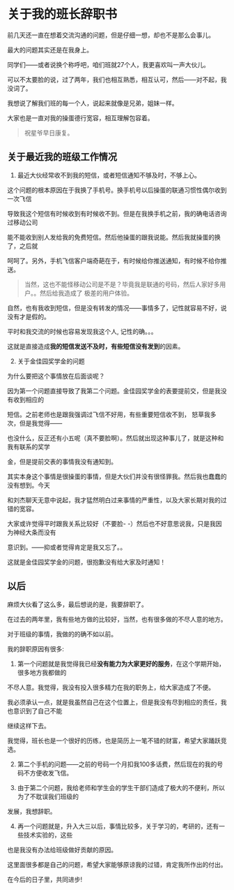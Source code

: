 关于我的班长辞职书
===

前几天还一直在想着交流沟通的问题，但是仔细一想，却也不是那么会事儿。

最大的问题其实还是在我身上。

同学们——或者说换个称呼吧，咱们班就27个人，我更喜欢叫一声大伙儿。

可以不太要脸的说，过了两年，我们也相互熟悉，相互认可，然后——对不起，我没词了。

我想说了解我们班的每一个人，说起来就像是兄弟，姐妹一样。

大家也是一直对我的操蛋德行宽容，相互理解包容着。

> 祝星爷早日康复。

关于最近我的班级工作情况
---

1. 最近大伙经常收不到我的短信，或者短信通知不够及时，不够上心。

这个问题的根本原因在于我换了手机号。换手机号以后操蛋的联通习惯性偶尔收到一次飞信

导致我这个短信有时候收到有时候收不到。但是在我换手机之前，我的确电话咨询过移动公司

能不能收到别人发给我的免费短信。然后他操蛋的跟我说能。然后我就操蛋的换了，之后就

呵呵了。另外，手机飞信客户端奇葩在于，有时候给你推送通知，有时候不给你推送。

> 当然，这也不能怪移动公司是不是？毕竟我是联通的号码，然后人家好多用户。。然后给我造成了
极差的用户体验。

自然，也有我收到短信，但是没有转发的情况——事情多了，记性就容易不好，说没有才是假的。

平时和我交流的时候也容易发现我这个人, 记性的确。。。

这就是直接造成**我的短信发送不及时，有些短信没有发到**的因素。


2. 关于金佳园奖学金的问题

为什么要把这个事情放在后面谈呢？

因为第一个问题直接导致了我第二个问题。金佳园奖学金的表要提前交，但是我没有收到相应的

短信。之前老师也是跟我强调过飞信不好用，有些重要短信收不到， 怒草我多次，但是我觉得——

也没什么，反正还有小五呢（真不要脸啊）。然后就出现这种事儿了，就是这种和我有联系的奖学

金，但是提前交表的事情我没有通知到。

其实本身这个事情是很操蛋的事情，但是大伙们并没有很怪罪我。然后我也蠢蠢的没有想到。今天

和刘杰聊天无意中说起，我才猛然明白过来事情的严重性，以及大家长期对我的过错的宽容。

大家或许觉得平时跟我关系比较好（不要脸- -）然后也不好意思说我，只是我因为神经大条而没有

意识到。——抑或者觉得肯定是我又忘了。。

这就是金佳园奖学金的问题，很抱歉没有给大家及时通知！

以后
---

麻烦大伙看了这么多，最后想说的是，我要辞职了。

在过去的两年里，我有些地方做的比较好，当然，也有很多做的不尽人意的地方。

对于班级的事情，我做的的确不如以前。

我的辞职原因有很多:

1. 第一个问题就是我觉得我已经**没有能力为大家更好的服务**，在这个学期开始，很多地方我都做的

不尽人意。我觉得，我没有投入很多精力在我的职务上，给大家造成了不便。

我必须承认一点，就是我虽然自己在这个位置上，但是我没有尽到相应的责任，我也意识到了自己不能

继续这样下去。

我觉得，班长也是一个很好的历练，也是简历上一笔不错的财富，希望大家踊跃竞选。


2. 第二个手机的问题——之前的号码一个月扣我100多话费，然后现在的我的号码不方便收发飞信。

3. 由于第二个问题，我给老师和学生会的学生干部们造成了极大的不便利，所以为了不耽误我们班级的

发展，我想辞职。

4. 再一个问题就是，升入大三以后，事情比较多，关于学习的，考研的，还有一些技术实验的，这些

也是我没有办法给班级做好贡献的原因。

这里面很多都是自己的问题，希望大家能够原谅我的过错，肯定我所作出的付出。

在今后的日子里，共同进步!

